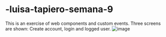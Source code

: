 ﻿# -luisa-tapiero-semana-9
This is an exercise of web components and custom events. Three screens are shown: Create account, login and logged user.
![image](https://user-images.githubusercontent.com/79235499/231929143-7c7bff4f-3579-49d0-9c05-12e9b6c94f94.png)
